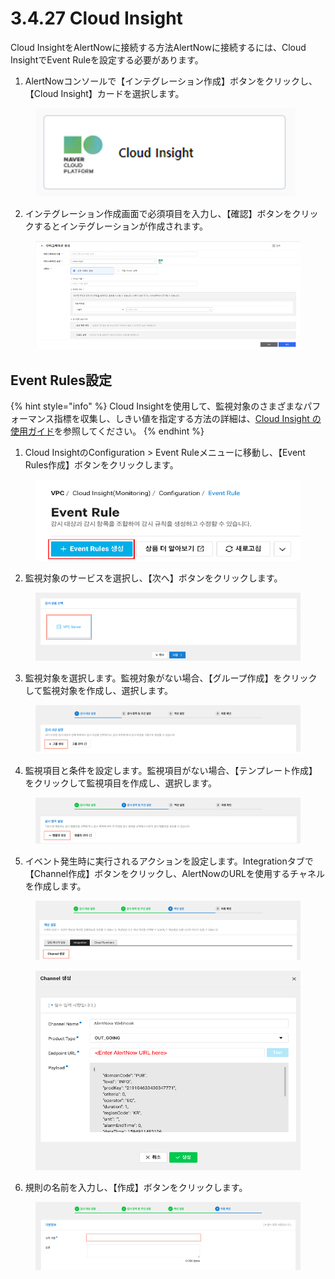 # 3.4.27 Cloud Insight

Cloud InsightをAlertNowに接続する方法AlertNowに接続するには、Cloud InsightでEvent Ruleを設定する必要があります。



1. AlertNowコンソールで【インテグレーション作成】ボタンをクリックし、【Cloud Insight】カードを選択します。

<figure><img src="../../.gitbook/assets/image (45).png" alt=""><figcaption></figcaption></figure>

2. インテグレーション作成画面で必須項目を入力し、【確認】ボタンをクリックするとインテグレーションが作成されます。

<figure><img src="../../.gitbook/assets/image (46).png" alt=""><figcaption></figcaption></figure>

## **Event Rules設定**



{% hint style="info" %}
Cloud Insightを使用して、監視対象のさまざまなパフォーマンス指標を収集し、しきい値を指定する方法の詳細は、[Cloud Insight の使用ガイド](https://guide.ncloud-docs.com/docs/cloudinsight-cloudinsightconsole)を参照してください。
{% endhint %}

1. Cloud InsightのConfiguration > Event Ruleメニューに移動し、【Event Rules作成】ボタンをクリックします。

<figure><img src="../../.gitbook/assets/image (47).png" alt=""><figcaption></figcaption></figure>

2. 監視対象のサービスを選択し、【次へ】ボタンをクリックします。

<figure><img src="../../.gitbook/assets/image (48).png" alt=""><figcaption></figcaption></figure>

3. 監視対象を選択します。監視対象がない場合、【グループ作成】をクリックして監視対象を作成し、選択します。

<figure><img src="../../.gitbook/assets/image (49).png" alt=""><figcaption></figcaption></figure>

4. 監視項目と条件を設定します。監視項目がない場合、【テンプレート作成】をクリックして監視項目を作成し、選択します。

<figure><img src="../../.gitbook/assets/image (50).png" alt=""><figcaption></figcaption></figure>

5. イベント発生時に実行されるアクションを設定します。Integrationタブで【Channel作成】ボタンをクリックし、AlertNowのURLを使用するチャネルを作成します。

<figure><img src="../../.gitbook/assets/image (51).png" alt=""><figcaption></figcaption></figure>

<figure><img src="../../.gitbook/assets/image (52).png" alt=""><figcaption></figcaption></figure>

6. 規則の名前を入力し、【作成】ボタンをクリックします。

<figure><img src="../../.gitbook/assets/image (53).png" alt=""><figcaption></figcaption></figure>

